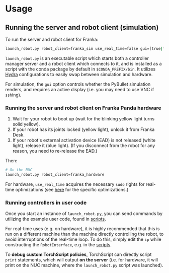 # Usage

## Running the server and robot client (simulation)

To run the server and robot client for Franka:
```bash
launch_robot.py robot_client=franka_sim use_real_time=false gui=[true|false]
```

`launch_robot.py` is an executable script which starts both a controller manager server and a robot client which connects to it, and is installed as a script with the conda package by default in `$CONDA_PREFIX/bin`. It utilizes [Hydra](https://hydra.cc/) configurations to easily swap between simulation and hardware.

For simulation, the `gui` option controls whether the PyBullet simulation renders, and requires an active display (i.e. you may need to use VNC if `ssh`ing).

### Running the server and robot client on Franka Panda hardware

1. Wait for your robot to boot up (wait for the blinking yellow light turns solid yellow).
1. If your robot has its joints locked (yellow light), unlock it from Franka Desk.
1. If your robot's external activation device (EAD) is not released (white light), release it (blue light). (If you disconnect from the robot for any reason, you need to re-release the EAD.)

Then:

```bash
# On the NUC
launch_robot.py robot_client=franka_hardware
```

For hardware, `use_real_time` acquires the necessary `sudo` rights for real-time optimizations (see [here](https://github.com/fair-robotics/polymetis/blob/master/polymetis/include/real_time.hpp) for the specific optimizations.)
### Running controllers in user code

Once you start an instance of `launch_robot.py`, you can send commands by utilizing the example user code, found in [scripts](https://github.com/fair-robotics/polymetis/tree/master/examples/).

For real-time uses (e.g. on hardware), it is highly recommended that this is run on a different machine than the machine directly controlling the robot, to avoid interruptions of the real-time loop. To do this, simply edit the `ip` while constructing the `RobotInterface`, e.g. in the [scripts](https://github.com/fair-robotics/polymetis/tree/master/examples/).

To **debug custom TorchScript policies**, TorchScript can directly script `print` statements, which will output **on the server** (i.e. for hardware, it will print on the NUC machine, where the `launch_robot.py` script was launched).

